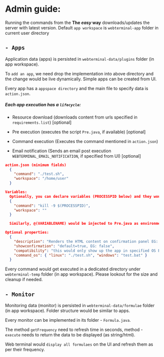 
# Admin guide:

Running the commands from the **The *easy* way** downloads/updates the server with latest version. Default ```app workspace``` is ```webterminal-app``` folder in current user directory

## ```- Apps```

Application data (apps) is persisted in ```webterminal-data/plugins``` folder (in app workspace). 

To ```add an app```, we need drop the implementation into above directory and the change would be live dynamically. Simple apps can be created from UI.

Every app has a ```appspace directory``` and the main file to specify data is ```action.json```.

##### Each app execution has a ```lifecycle```:

* Resource download (downloads content from urls specified in ```requirements.list```) [optional]

* Pre execution (executes the script ```Pre.java```, if available) [optional]

* Command execution (Executes the command mentioned in ```action.json```)

* Email notification (Sends an email post execution ```WEBTERMINAL_EMAIL_NOTIFICATION```, if specified from UI) [optional]

```json
action.json (minimum fields)
  {
    "command": "./test.sh",
    "workspace": "/home/user"
  }

Variables:
  Optionally, you can declare variables (PROCESSPID below) and they would be prompted to user during execution.
  {
    "command": "kill -9 $(PROCESSPID)",
    "workspace": ""
  }

  Similarly, @(VARIABLENAME) would be injected to Pre.java as environment variable.

Optional properties:
  {
    "description": "Renders the HTML content on confirmation panel EG: This action does <br> <b>something</b>",  
    "showconfirmation": "default=true, EG: false",    
    "compatibility": "this would only show up the app in specified OS EG: windows OR linux",
    "command_os": { "linux": "./test.sh", "windows": "test.bat" }
  }
```

Every command would get executed in a dedicated directory under ```webterminal-temp``` folder (in app workspace). Please lookout for the size and cleanup if needed.

## ```- Monitor```

Monitoring data (monitor) is persisted in ```webterminal-data/formulae``` folder (in app workspace). Folder structure would be similar to apps.

Every monitor can be implemented in its folder -  ```Formula.java```. 

The method ```getFrequency``` need to refresh time in seconds, method - ```execute``` needs to return the data to be displayed (as string/html).

Web terminal would ```display all formulaes``` on the UI and refresh them as per their frequency.
